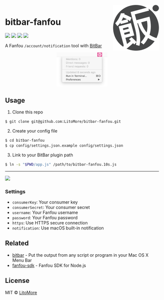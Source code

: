 <img src="https://raw.githubusercontent.com/LitoMore/bitbar-fanfou/master/media/icon.svg?sanitize=true" align="right" />

# bitbar-fanfou

[![](https://badges.greenkeeper.io/LitoMore/bitbar-fanfou.svg)](https://greenkeeper.io)
[![](https://img.shields.io/travis/LitoMore/bitbar-fanfou/master.svg)](https://travis-ci.org/LitoMore/bitbar-fanfou)
[![](https://img.shields.io/github/license/LitoMore/bitbar-fanfou.svg)](https://github.com/LitoMore/bitbar-fanfou/blob/master/LICENSE)
[![](https://img.shields.io/badge/code_style-XO-5ed9c7.svg)](https://github.com/xojs/xo)

A Fanfou `/account/notification` tool with [BitBar](https://github.com/matryer/bitbar)

<div align="center"><img width="33%" height="33%" src="https://raw.githubusercontent.com/LitoMore/bitbar-fanfou/master/media/screenshot.png" /></div>

## Usage

1. Clone this repo

```bash
$ git clone git@github.com:LitoMore/bitbar-fanfou.git
```

2. Create your config file

```bash
$ cd bitbar-fanfou
$ cp config/settings.json.example config/settings.json
```

3. Link to your BitBar plugin path

```bash
$ ln -s "$PWD/app.js" /path/to/bitbar-fanfou.10s.js
```

---

<a href="https://www.patreon.com/LitoMore">
  <img src="https://c5.patreon.com/external/logo/become_a_patron_button@2x.png" width="160">
</a>

### Settings

- `consumerKey`: Your consumer key
- `consumerSecret`: Your consumer secret
- `username`: Your Fanfou username
- `password`: Your Fanfou password
- `https`: Use HTTPS secure connection
- `notification`: Use macOS built-in notification

## Related

- [bitbar](https://github.com/matryer/bitbar) - Put the output from any script or program in your Mac OS X Menu Bar
- [fanfou-sdk](https://github.com/LitoMore/fanfou-sdk-node) - Fanfou SDK for Node.js

## License

MIT © [LitoMore](https://github.com/LitoMore)
